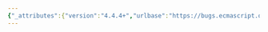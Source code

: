 ```yaml
---
{"_attributes":{"version":"4.4.4+","urlbase":"https://bugs.ecmascript.org/","maintainer":"dherman@mozilla.com"},"bug":{"bug_id":2245,"creation_ts":"2013-11-12 05:16:00 -0800","short_desc":"14.6.2.1: Missing indentation","delta_ts":"2014-01-27 10:04:15 -0800","product":"Draft for 6th Edition","component":"editorial issue","version":"Rev 21: November 8, 2013 Draft","rep_platform":"All","op_sys":"All","bug_status":"RESOLVED","resolution":"FIXED","priority":"Normal","bug_severity":"normal","everconfirmed":true,"reporter":{"uid":"andrebargull","name":"André Bargull"},"assigned_to":{"uid":"allen","name":"Allen Wirfs-Brock"},"long_desc":[{"commentid":6680,"comment_count":0,"who":{"uid":"andrebargull","name":"André Bargull"},"bug_when":"2013-11-12 05:16:55 -0800","thetext":"14.6.2.1 Statement Rules:\n\n> ReturnStatement  :  return ;  \n> CaseBlock : { }\n\nThese two productions are not indented."},{"commentid":6728,"comment_count":1,"who":{"uid":"allen","name":"Allen Wirfs-Brock"},"bug_when":"2013-11-13 17:00:08 -0800","thetext":"they are supposed to be indented, but there should be space between them\n\nfixed in rev22"},{"commentid":7074,"comment_count":2,"who":{"uid":"allen","name":"Allen Wirfs-Brock"},"bug_when":"2014-01-27 10:04:15 -0800","thetext":"fixed in Rev22 (January 20, 2013) release"}]}}
---
```

